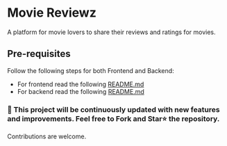 # Movie Reviewz

A platform for movie lovers to share their reviews and ratings for movies.

## Pre-requisites

Follow the following steps for both Frontend and Backend:

- For frontend read the following [README.md](frontend/README.md)
- For backend read the following [README.md](backend/README.md)

### 📜 This project will be continuously updated with new features and improvements. Feel free to Fork and Star⭐️ the repository.

Contributions are welcome.
